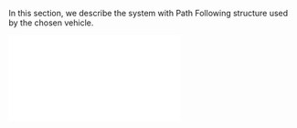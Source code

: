 In this section, we describe the system with Path Following structure used by the chosen vehicle.

![Farol Stack PF](img/farol_stack_pf.pdf)
